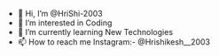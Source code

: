 - 👋 Hi, I’m @HriShi-2003
- 👀 I’m interested in Coding
- 🌱 I’m currently learning New Technologies
- 📫 How to reach me Instagram:- @Hrishikesh__2003

<!---
HriShi-2003/HriShi-2003 is a ✨ special ✨ repository because its `README.md` (this file) appears on your GitHub profile.
You can click the Preview link to take a look at your changes.
--->
